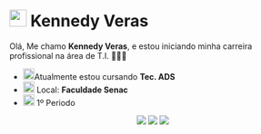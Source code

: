#  <img src="https://img.pikbest.com/wp/202348/cute-dolls-daruma-doll-vector_10035899.jpg!sw800" width="30px">    Kennedy Veras

Olá, Me chamo <strong>Kennedy Veras</strong>, e estou iniciando minha carreira profissional na área de T.I. 👨🏻‍💻

- <img src="https://blogger.googleusercontent.com/img/b/R29vZ2xl/AVvXsEiI6McwObt_tdm9u70CYSYocC5mG0fx75PjlFILPJ3IMetzNoAhcVqXZOFxQ95AUkL-iEtCux1eU4iWVbvA3ke_jHPJhnWO0WTteSjppPPJ3kee6GI4RRE68Cgc5hMKzbkisZgTVNuMqZnF/s1600/45.gif" width="20px">Atualmente estou cursando <strong>Tec. ADS </strong> 
- <img src="https://cdn.pixabay.com/animation/2023/03/31/04/15/04-15-05-521_512.gif" width="20px"> Local: <strong>Faculdade Senac</strong>
- <img src="https://i.pinimg.com/originals/9d/9b/d1/9d9bd13afce1a798d22ecfd9897730ed.gif" width="20px">   1º Periodo <strong> </strong>

<div align="center">

  <a href="#" alt="Gmail">
    <img src="https://img.shields.io/badge/-Gmail-FF0000?style=flat-square&labelColor=FF0000&logo=gmail&logoColor=white&link=LINK-DO-SEU-EMAIL"/></a>

  <a href="#" alt="Linkedin">
    <img src="https://img.shields.io/badge/-Linkedin-0e76a8?style=flat-square&logo=Linkedin&logoColor=white&link=LINK-DO-SEU-LINKEDIN" /></a>

  <a href="https://www.instagram.com/k.verasz/" alt="Instagram">
    <img src="https://img.shields.io/badge/-Instagram-DF0174?style=flat-square&labelColor=DF0174&logo=instagram&logoColor=white&link=LINK-DO-SEU-INSTAGRAM"/></a>

</div>
